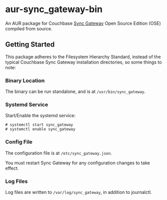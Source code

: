 # aur-sync_gateway-bin

An AUR package for Couchbase [Sync Gateway](https://github.com/couchbase/sync_gateway) Open Source Edition (OSE) compiled from source.

## Getting Started

This package adheres to the Filesystem Hierarchy Standard, instead of the typical Couchbase Sync Gateway installation directories, so some things to note:

### Binary Location

The binary can be run standalone, and is at `/usr/bin/sync_gateway`.

### Systemd Service

Start/Enable the systemd service:

```
# systemctl start sync_gateway
# systemctl enable sync_gateway
```

### Config File

The configuration file is at `/etc/sync_gateway.json`.

You must restart Sync Gateway for any configuration changes to take effect.

### Log Files

Log files are written to `/var/log/sync_gateway`, in addition to journalctl.

